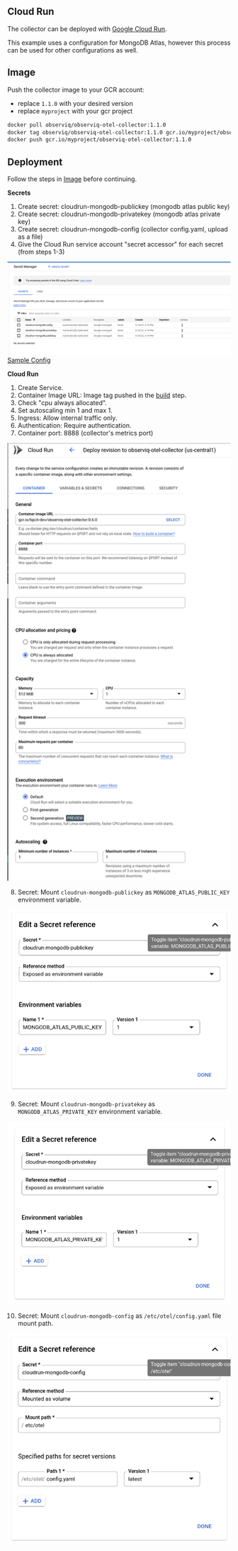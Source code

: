 ## Cloud Run

The collector can be deployed with [Google Cloud Run](https://cloud.google.com/run).

This example uses a configuration for MongoDB Atlas, however this process can be used
for other configurations as well.

## Image

Push the collector image to your GCR account:
- replace `1.1.0` with your desired version
- replace `myproject` with your gcr project

```bash
docker pull observiq/observiq-otel-collector:1.1.0
docker tag observiq/observiq-otel-collector:1.1.0 gcr.io/myproject/observiq-otel-collector:1.1.0
docker push gcr.io/myproject/observiq-otel-collector:1.1.0
```

## Deployment

Follow the steps in [Image](./google-cloud-run.md#image) before continuing.

**Secrets**

1. Create secret: cloudrun-mongodb-publickey (mongodb atlas public key)
2. Create secret: cloudrun-mongodb-privatekey (mongodb atlas private key)
3. Create secret: cloudrun-mongodb-config  (collector config.yaml, upload as a file)
4. Give the Cloud Run service account "secret accessor" for each secret (from steps 1-3)

![Secrets](assets/secrets.png)
[Sample Config](assets/config.example.yaml)

**Cloud Run**

1. Create Service.
2. Container Image URL: Image tag pushed in the [build](README.md#build) step.
3. Check "cpu always allocated".
4. Set autoscaling min 1 and max 1.
5. Ingress: Allow internal traffic only.
6. Authentication: Require authentication.
7. Container port: 8888 (collector's metrics port)

![General Config](assets/general_config.png)

8. Secret: Mount `cloudrun-mongodb-publickey` as `MONGODB_ATLAS_PUBLIC_KEY` environment variable.

![Public Key Mount](assets/public_key_mount.png)

9. Secret: Mount `cloudrun-mongodb-privatekey` as `MONGODB_ATLAS_PRIVATE_KEY` environment variable.

![Private Key Mount](assets/private_key_mount.png)

10. Secret: Mount `cloudrun-mongodb-config` as `/etc/otel/config.yaml` file mount path.

![Config Mount](assets/config_mount.png)

